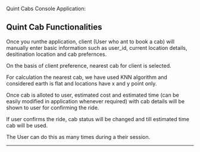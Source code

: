 Quint Cabs Console Application:

Quint Cab Functionalities
------------------------
Once you runthe application, client (User who ant to book a cab) will manually enter basic information such as user_id, current location details, desitination location and cab prefernces.

On the basis of client preference, nearest cab for client is selected.

For calculation the nearest cab, we have used KNN algorithm and considered earth is flat and locations have x and y point only.

Once cab is alloted to user, estimated cost and estimated time (can be easily modified in application whenever required) with cab details will be shown to user for confirming the ride.

If user confirms the ride, cab status will be changed and till estimated time cab will be used.

The User can do this as many times during a their session.

-------------------------------------------------------------------
